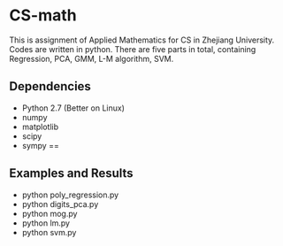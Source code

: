 # CS-math
This is assignment of Applied Mathematics for CS in Zhejiang University. Codes are written in python. There are five parts in total, containing Regression, PCA, GMM, L-M algorithm, SVM. 
## Dependencies
- Python 2.7 (Better on Linux)
- numpy
- matplotlib
- scipy
- sympy
==
## Examples and Results
- python poly_regression.py
- python digits_pca.py
- python mog.py
- python lm.py
- python svm.py

